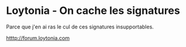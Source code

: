 Loytonia - On cache les signatures
================================

Parce que j'en ai ras le cul de ces signatures insupportables.

[htttp://forum.loytonia.com]()